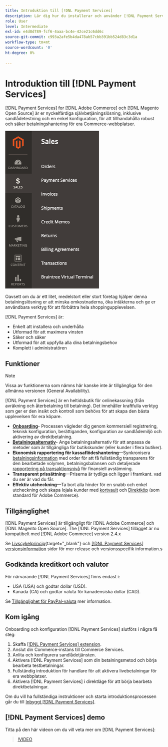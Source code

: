 ```yaml
---
title: Introduktion till [!DNL Payment Services]
description: Lär dig hur du installerar och använder [!DNL Payment Services] som en nyckelfärdig, robust och säker lösning för betalningshantering för er [!DNL Adobe Commerce] och [!DNL Magento Open Source] webbplatser.
role: User
level: Intermediate
exl-id: e4d8d789-fcf6-4aaa-bc4e-42ce21c6dd6c
source-git-commit: c993a2afe5b4da478ab57cbb391bb524d83c3d1a
workflow-type: tm+mt
source-wordcount: '0'
ht-degree: 0%

---
```


# Introduktion till [!DNL Payment Services]

[!DNL Payment Services] for [!DNL Adobe Commerce] och [!DNL Magento Open Source] är er nyckelfärdiga självbetjäningslösning, inklusive sandlådetestning och en enkel konfiguration, för att tillhandahålla robust och säker betalningshantering för era Commerce-webbplatser.

![[!DNL Payment Services] tilläggsadministratörsvy](assets/admin-view.png)

Oavsett om du är ett litet, medelstort eller stort företag hjälper denna betalningslösning er att minska omkostnaderna, öka intäkterna och ge er användbara verktyg för att förbättra hela shoppingupplevelsen.

[!DNL Payment Services] är:

* Enkelt att installera och underhålla
* Utformad för att maximera vinsten
* Säker och säker
* Utformad för att uppfylla alla dina betalningsbehov
* Komplett i administratören

## Funktioner

>[!NOTE]
>
>Vissa av funktionerna som nämns här kanske inte är tillgängliga för den allmänna versionen (General Availability).

[!DNL Payment Services] är en heltidsbutik för onlinekassning (från avräkning och återbetalning till betalning). Det innehåller kraftfulla verktyg som ger er den insikt och kontroll som behövs för att skapa den bästa upplevelsen för era köpare.

* [**Onboarding**](onboard.md)- Processen vägleder dig genom kommersiell registrering, teknisk konfiguration, berättiganden, konfiguration av sandlådemiljö och aktivering av direktbetalning.
* [**Betalningsalternativ**](payments-options.md)- Ange betalningsalternativ för att anpassa de metoder som är tillgängliga för butikskunder (eller kunder i flera butiker).
* **Ekonomisk rapportering för kassaflödeshantering**—Synkronisera [betalningsinformation](order-payment-status.md) med order för att få fullständig transparens för den bearbetade volymen, betalningsbalansen och detaljerade [rapportering på transaktionsnivå](payouts.md) för finansiell avstämning.
* **Transparent prissättning**—Priserna är tydliga och ligger i framkant. vad du ser är vad du får.
* **Effektiv utcheckning**—Ta bort alla hinder för en snabb och enkel utcheckning och skapa lojala kunder med [kortvault](https://experienceleague-review.com/docs/commerce-merchant-services/payment-services/payments-checkout/vaulting.html) och [Direktköp](https://experienceleague.adobe.com/docs/commerce-admin/stores-sales/point-of-purchase/checkout-instant-purchase.html) (som standard för Adobe Commerce).

## Tillgänglighet

[!DNL Payment Services] är tillgängligt för [!DNL Adobe Commerce] och [!DNL Magento Open Source]. The [!DNL Payment Services] tillägget är nu kompatibelt med [!DNL Adobe Commerce] version 2.4.x

Se [Livscykelprincip](https://devdocs.magento.com/release/lifecycle-policy.html){target=&quot;_blank&quot;} och [[!DNL Payment Services] versionsinformation](release-notes.md) sidor för mer release och versionsspecifik information.s

## Godkända kreditkort och valutor

För närvarande [!DNL Payment Services] finns endast i:

* USA (USA) och godtar dollar (USD).
* Kanada (CA) och godtar valuta för kanadensiska dollar (CAD).

Se [Tillgänglighet för PayPal-valuta](https://developer.paypal.com/docs/platforms/checkout/reference/country-availability-advanced-cards/) mer information.

## Kom igång

Onboarding och konfiguration [!DNL Payment Services] slutförs i några få steg:

1. Skaffa [[!DNL Payment Services] extension](install.md).
1. Anslut din Commerce-instans till Commerce Services.
1. Anlita och konfigurera sandlådetjänsten.
1. Aktivera [!DNL Payment Services] som din betalningsmetod och börja bearbeta testbetalningar.
1. Fullständig introduktion för handlare för att aktivera livebetalningar för era webbplatser.
1. Aktivera [!DNL Payment Services] i direktläge för att börja bearbeta direktbetalningar.

Om du vill ha fullständiga instruktioner och starta introduktionsprocessen går du till [Inbyggt [!DNL Payment Services]](onboard.md).

## [!DNL Payment Services] demo

Titta på den här videon om du vill veta mer om [!DNL Payment Services]:

>[!VIDEO](https://video.tv.adobe.com/v/343990?quality=12)
